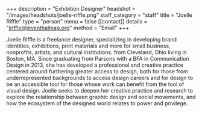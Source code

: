 +++
description = "Exhibition Designer"
headshot = "/images/headshots/joelle-riffle.png"
staff_category = "staff"
title = "Joelle Riffle"
type = "person"
menu = false
[[contact]]
details = "jriffle@leventhalmap.org"
method = "Email"
+++

Joelle Riffle is a freelance designer, specializing in developing brand identities, exhibitions, print materials and more for small business, nonprofits, artists, and cultural institutions. from Cleveland, Ohio living in Boston, MA. Since graduating from Parsons with a BFA in Communication Design in 2013, she has developed a professional and creative practice centered around furthering greater access to design, both for those from underrepresented backgrounds to access design careers and for design to be an accessible tool for those whose work can benefit from the tool of visual design. Joelle seeks to deepen her creative practice and research to explore the relationship between graphic design and social movements, and how the ecosystem of the designed world relates to power and privilege.
